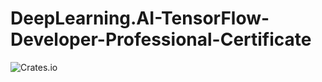 # DeepLearning.AI-TensorFlow-Developer-Professional-Certificate
![Crates.io](https://img.shields.io/crates/l/rustc-serialize?style=flat-square)
